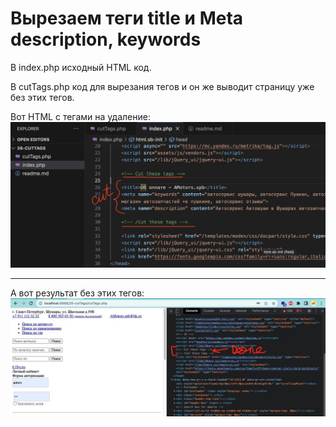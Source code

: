 # Вырезаем теги title и Meta description, keywords

В index.php исходный HTML код. 

В cutTags.php код для вырезания тегов и он же выводит страницу уже без этих тегов. 

Вот HTML c тегами на удаление:
![Everything is worked](toCut.jpg)

---

А вот результат без этих тегов:
![Everything is worked](Done.jpg)


